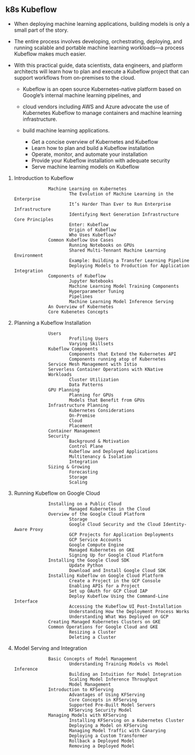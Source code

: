 ## k8s Kubeflow


- When deploying machine learning applications, building models is only a small part of the story. 
- The entire process involves developing, orchestrating, deploying, and running scalable and portable 
  machine learning workloads—a process Kubeflow makes much easier.
- With this practical guide, data scientists, data engineers, and platform architects will learn 
  how to plan and execute a Kubeflow project that can support workflows from on-premises to the cloud.

    - Kubeflow is an open source Kubernetes-native platform based on Google’s internal machine learning pipelines, and 
    - cloud vendors including AWS and Azure advocate the use of Kubernetes 
      Kubeflow to manage containers and machine learning  infrastructure.
    
    -  build machine learning applications.

        - Get a concise overview of Kubernetes and Kubeflow
        - Learn how to plan and build a Kubeflow installation
        - Operate, monitor, and automate your installation
        - Provide your Kubeflow installation with adequate security
        - Serve machine learning models on Kubeflow

 

1. Introduction to Kubeflow

                    Machine Learning on Kubernetes
                            The Evolution of Machine Learning in the Enterprise
                            It’s Harder Than Ever to Run Enterprise Infrastructure
                            Identifying Next Generation Infrastructure Core Principles
                            Enter: Kubeflow
                            Origin of Kubeflow
                            Who Uses Kubeflow?
                    Common Kubeflow Use Cases
                            Running Notebooks on GPUs
                            Shared Multi-Tennant Machine Learning Environment
                            Example: Building a Transfer Learning Pipeline
                            Deploying Models to Production for Application Integration
                    Components of Kubeflow
                            Jupyter Notebooks
                            Machine Learning Model Training Components
                            Hyperparameter Tuning
                            Pipelines
                            Machine Learning Model Inference Serving
                    An Overview of Kubernetes
                    Core Kubenetes Concepts

2. Planning a Kubeflow Installation

                    Users
                            Profiling Users
                            Varying Skillsets
                    Kubeflow Components
                            Components that Extend the Kubernetes API
                            Components running atop of Kubernetes
                    Service Mesh Management with Istio
                    Serverless Container Operations with KNative
                    Workloads
                            Cluster Utilization
                            Data Patterns
                    GPU Planning
                            Planning for GPUs
                            Models that Benefit from GPUs
                    Infrastructure Planning
                            Kubernetes Considerations
                            On-Premise
                            Cloud
                            Placement
                    Container Management
                    Security
                            Background & Motivation
                            Control Plane
                            Kubeflow and Deployed Applications
                            Multitenancy & Isolation
                            Integration
                    Sizing & Growing
                            Forecasting
                            Storage
                            Scaling

3. Running Kubeflow on Google Cloud

                    Installing on a Public Cloud
                            Managed Kubernetes in the Cloud
                    Overview of the Google Cloud Platform
                            Storage
                            Google Cloud Security and the Cloud Identity-Aware Proxy
                            GCP Projects for Application Deployments
                            GCP Service Accounts
                            Google Compute Engine
                            Managed Kubernetes on GKE
                            Signing Up for Google Cloud Platform
                    Installing the Google Cloud SDK
                            Update Python
                            Download and Install Google Cloud SDK
                    Installing Kubeflow on Google Cloud Platform
                            Create a Project in the GCP Console
                            Enabling APIs for a Project
                            Set up OAuth for GCP Cloud IAP
                            Deploy Kubeflow Using the Command-Line Interface
                            Accessing the Kubeflow UI Post-Installation
                            Understanding How the Deployment Process Works
                            Understanding What Was Deployed on GCP
                    Creating Managed Kubernetes Clusters on GKE
                    Common Operations for Google Cloud and GKE
                            Resizing a Cluster
                            Deleting a Cluster

4. Model Serving and Integration

                    Basic Concepts of Model Management
                            Understanding Training Models vs Model Inference
                            Building an Intuition for Model Integration
                            Scaling Model Inference Throughput
                            Model Management
                    Introduction to KFServing
                            Advantages of Using KFServing
                            Core Concepts in KFServing
                            Supported Pre-Built Model Servers
                            KFServing Security Model
                    Managing Models with KFServing
                            Installing KFServing on a Kubernetes Cluster
                            Deploying a Model on KFServing
                            Managing Model Traffic with Canarying
                            Deploying a Custom Transformer
                            Rollback a Deployed Model
                            Removing a Deployed Model